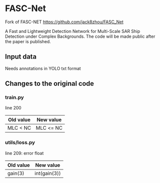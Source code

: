 # FASC-Net
Fork of FASC-NET https://github.com/jack8zhou/FASC_Net

A Fast and Lightweight Detection Network for Multi-Scale SAR Ship Detection under Complex Backgrounds. The code will be made public after the paper is published.

## Input data
Needs annotations in YOLO txt format

## Changes to the original code
### train.py
line 200 

| Old value | New value |
| --- | --- |
| MLC < NC | MLC <= NC |

### utils/loss.py

line 209: error float

| Old value | New value |
| --- | --- |
| gain(3) | int(gain(3)) |




